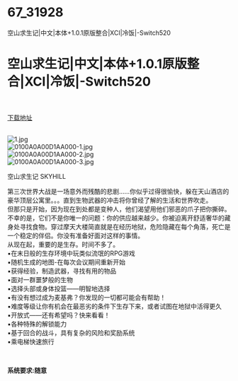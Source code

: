 # 67_31928
空山求生记|中文|本体+1.0.1原版整合|XCI|冷饭|-Switch520
# 空山求生记|中文|本体+1.0.1原版整合|XCI|冷饭|-Switch520
 <br/></br>
[下载地址](https://www.switch520.cc/article/31928 "下载地址")
<br/></br>

<p><img title="1.jpg" src="https://www.switch520.cc/muke_img/2022_05_28_442ef969d7e09.jpg" alt="1.jpg"><br>
<img title="0100A0A00D1AA000-1.jpg" src="https://www.switch520.cc/muke_img/2022_05_28_27a3fa1b11f64.jpg" alt="0100A0A00D1AA000-1.jpg"><br>
<img title="0100A0A00D1AA000-2.jpg" src="https://www.switch520.cc/muke_img/2022_05_28_da36f0876b113.jpg" alt="0100A0A00D1AA000-2.jpg"><br>
<img title="0100A0A00D1AA000-3.jpg" src="https://www.switch520.cc/muke_img/2022_05_28_1f794789c70d3.jpg" alt="0100A0A00D1AA000-3.jpg"></p>
<p>空山求生记 SKYHILL</p>
<p>第三次世界大战是一场意外而残酷的悲剧……你似乎过得很愉快，躲在天山酒店的豪华顶层公寓里。。。直到生物武器的冲击将你曾经了解的生活和世界吹走。<br>
但那只是开始，因为现在到处都是变种人，他们渴望用他们邪恶的爪子把你撕碎。不幸的是，它们不是你唯一的问题：你的供应越来越少。你被迫离开舒适奢华的藏身处寻找食物。穿过摩天大楼简直就是在经历地狱，危险隐藏在每个角落，死亡是一个稳定的伴侣。你没有准备好面对这样的事情。<br>
从现在起，重要的是生存。时间不多了。<br>
▪在末日般的生存环境中玩类似流氓的RPG游戏<br>
▪随机生成的地图-在每次会议期间重新开始<br>
▪获得经验，制造武器，寻找有用的物品<br>
▪面对一群噩梦般的生物<br>
▪选择头部或身体投篮——明智地选择<br>
▪有没有想过成为麦基弗？你发现的一切都可能会有帮助！<br>
▪难度等级让你有机会在最恶劣的条件下生存下来，或者试图在地狱中活得更久<br>
▪开放式——还有希望吗？快来看看！<br>
▪各种特殊的解锁能力<br>
▪基于回合的战斗，具有复杂的风险和奖励系统<br>
▪乘电梯快速旅行</p>
<p>&nbsp;</p>
<p><strong>系统要求:随意</strong></p>



